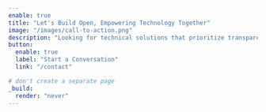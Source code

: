 ```yaml
---
enable: true
title: "Let's Build Open, Empowering Technology Together"
image: "/images/call-to-action.png"
description: "Looking for technical solutions that prioritize transparency, accessibility, and user empowerment? Partner with AC Wilson to create systems that enable rather than restrict."
button:
  enable: true
  label: "Start a Conversation"
  link: "/contact"

# don't create a separate page
_build:
  render: "never"
---
```

